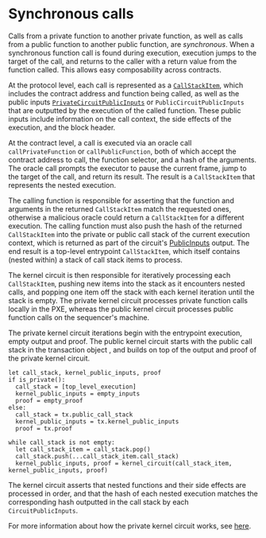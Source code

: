 # Synchronous calls

<!-- MIKE: come back to this -->

Calls from a private function to another private function, as well as calls from a public function to another public function, are _synchronous_. When a synchronous function call is found during execution, execution jumps to the target of the call, and returns to the caller with a return value from the function called. This allows easy composability across contracts.

At the protocol level, each call is represented as a [`CallStackItem`](../circuits/private-kernel-initial.mdx#privatecallstackitem), which includes the contract address and function being called, as well as the public inputs [`PrivateCircuitPublicInputs`](../circuits/private-function.md#public-inputs) or `PublicCircuitPublicInputs` <!-- TODO: the term "public inputs" might be outdated for the AVM. --> that are outputted by the execution of the called function. These public inputs include information on the call context, the side effects of the execution, and the block header.

At the contract level, a call is executed via an oracle call `callPrivateFunction` or `callPublicFunction`, both of which accept the contract address to call, the function selector, and a hash of the arguments. The oracle call prompts the executor to pause the current frame, jump to the target of the call, and return its result. The result is a `CallStackItem` that represents the nested execution.

The calling function is responsible for asserting that the function and arguments in the returned `CallStackItem` match the requested ones, otherwise a malicious oracle could return a `CallStackItem` for a different execution. The calling function must also push the hash of the returned `CallStackItem` into the private or public call stack of the current execution context, which is returned as part of the circuit's [PublicInputs](../circuits/private-function.md#public-inputs) output. The end result is a top-level entrypoint `CallStackItem`, which itself contains (nested within) a stack of call stack items to process.

The kernel circuit is then responsible for iteratively processing each `CallStackItem`, pushing new items into the stack as it encounters nested calls, and popping one item off the stack with each kernel iteration until the stack is empty. The private kernel circuit processes private function calls locally in the PXE, whereas the public kernel circuit processes public function calls on the sequencer's machine.

The private kernel circuit iterations begin with the entrypoint <!-- n/d --> execution, empty output and proof. The public kernel circuit starts with the public call stack in the transaction object <!-- n/d -->, and builds on top of the output and proof of the private kernel circuit.

<!-- what are `top_level_execution` and `tx`? -->

```
let call_stack, kernel_public_inputs, proof
if is_private():
  call_stack = [top_level_execution]
  kernel_public_inputs = empty_inputs
  proof = empty_proof
else:
  call_stack = tx.public_call_stack
  kernel_public_inputs = tx.kernel_public_inputs
  proof = tx.proof

while call_stack is not empty:
  let call_stack_item = call_stack.pop()
  call_stack.push(...call_stack_item.call_stack)
  kernel_public_inputs, proof = kernel_circuit(call_stack_item, kernel_public_inputs, proof)
```

The kernel circuit asserts that nested functions and their side effects are processed in order, and that the hash of each nested execution matches the corresponding hash outputted in the call stack by each `CircuitPublicInputs`.

For more information about how the private kernel circuit works, see [here](../circuits/private-kernel-initial.mdx).
